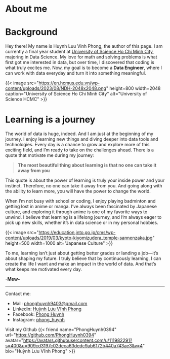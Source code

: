 # About me


# Background
Hey there! My name is Huynh Luu Vinh Phong, the author of this page. I am currently a final year student at [University of Science Ho Chi Minh City](https://en.hcmus.edu.vn/), majoring in Data Science. My love for math and solving problems is what first got me interested in data, but over time, I discovered that coding is what truly excites me. Now, my goal is to become a **Data Engineer**, where I can work with data everyday and turn it into something meaningful.

{{< image src="https://en.hcmus.edu.vn/wp-content/uploads/2023/08/NDH-2048x2048.png" height=800 width=2048 caption="University of Science Ho Chi Minh City" alt="University of Science HCMC" >}}

# Learning is a journey
The world of data is huge, indeed. And I am just at the beginning of my journey. I enjoy learning new things and diving deeper into data tools and technologies. Every day is a chance to grow and explore more of this exciting field, and I’m ready to take on the challenges ahead. There is a quote that motivate me during my journey:

> __The most beautiful thing about learning is that no one can take it away from you__

This quote is about the power of learning is truly your inside power and your instinct. Therefore, no one can take it away from you. And going along with the ability to learn more, you will have the power to change the world.

When I’m not busy with school or coding, I enjoy playing badminton and getting lost in anime or manga. I’ve always been fascinated by Japanese culture, and exploring it through anime is one of my favorite ways to unwind. I believe that learning is a lifelong journey, and I’m always eager to pick up new skills, whether it’s in data science or in my personal hobbies.

{{< image src="https://education.jnto.go.jp/cms/wp-content/uploads/2019/03/kyoto-kiyomizudera_temple-sannenzaka.jpg" height=500 width=1000 alt="Japanese Culture" >}}

To me, learning isn’t just about getting better grades or landing a job—it’s about shaping my future. I truly believe that by continuously learning, I can create the life I want and make an impact in the world of data. And that’s what keeps me motivated every day.

**-Mew-**

---
Contact me:
- Mail: phonghuynh9403@gmail.com 
- Linkedin: [Huỳnh Lưu Vĩnh Phong](https://www.linkedin.com/in/hu%E1%BB%B3nh-l%C6%B0u-v%C4%A9nh-phong-3524b127a/)
- Facebook: [Phong Huynh](https://www.facebook.com/profile.php?id=100007553837967)
- Instagram: [phong_huynh](https://www.instagram.com/phong_huynhh/)

Visit my Github
{{< friend name="PhongHuynh0394" url="https://github.com/PhongHuynh0394" avatar="https://avatars.githubusercontent.com/u/111982291?s=400&u=909cd3197c02deca63dedc9ab6172b440a743ae3&v=4" bio="Huỳnh Lưu Vĩnh Phong" >}}
